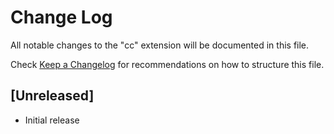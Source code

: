 # Change Log

All notable changes to the "cc" extension will be documented in this file.

Check [Keep a Changelog](http://keepachangelog.com/) for recommendations on how to structure this file.

## [Unreleased]

- Initial release